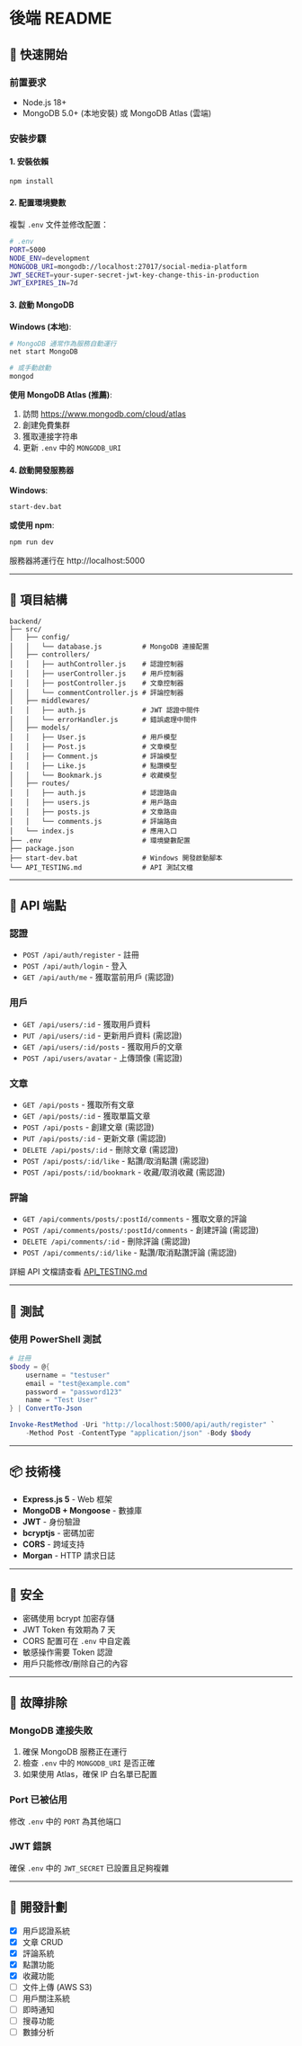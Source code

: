 # 後端 README

## 🚀 快速開始

### 前置要求
- Node.js 18+
- MongoDB 5.0+ (本地安裝) 或 MongoDB Atlas (雲端)

### 安裝步驟

#### 1. 安裝依賴
```bash
npm install
```

#### 2. 配置環境變數
複製 `.env` 文件並修改配置：
```bash
# .env
PORT=5000
NODE_ENV=development
MONGODB_URI=mongodb://localhost:27017/social-media-platform
JWT_SECRET=your-super-secret-jwt-key-change-this-in-production
JWT_EXPIRES_IN=7d
```

#### 3. 啟動 MongoDB

**Windows (本地)**:
```bash
# MongoDB 通常作為服務自動運行
net start MongoDB

# 或手動啟動
mongod
```

**使用 MongoDB Atlas (推薦)**:
1. 訪問 https://www.mongodb.com/cloud/atlas
2. 創建免費集群
3. 獲取連接字符串
4. 更新 `.env` 中的 `MONGODB_URI`

#### 4. 啟動開發服務器

**Windows**:
```bash
start-dev.bat
```

**或使用 npm**:
```bash
npm run dev
```

服務器將運行在 http://localhost:5000

---

## 📁 項目結構

```
backend/
├── src/
│   ├── config/
│   │   └── database.js          # MongoDB 連接配置
│   ├── controllers/
│   │   ├── authController.js    # 認證控制器
│   │   ├── userController.js    # 用戶控制器
│   │   ├── postController.js    # 文章控制器
│   │   └── commentController.js # 評論控制器
│   ├── middlewares/
│   │   ├── auth.js              # JWT 認證中間件
│   │   └── errorHandler.js      # 錯誤處理中間件
│   ├── models/
│   │   ├── User.js              # 用戶模型
│   │   ├── Post.js              # 文章模型
│   │   ├── Comment.js           # 評論模型
│   │   ├── Like.js              # 點讚模型
│   │   └── Bookmark.js          # 收藏模型
│   ├── routes/
│   │   ├── auth.js              # 認證路由
│   │   ├── users.js             # 用戶路由
│   │   ├── posts.js             # 文章路由
│   │   └── comments.js          # 評論路由
│   └── index.js                 # 應用入口
├── .env                         # 環境變數配置
├── package.json
├── start-dev.bat                # Windows 開發啟動腳本
└── API_TESTING.md               # API 測試文檔
```

---

## 🔌 API 端點

### 認證
- `POST /api/auth/register` - 註冊
- `POST /api/auth/login` - 登入
- `GET /api/auth/me` - 獲取當前用戶 (需認證)

### 用戶
- `GET /api/users/:id` - 獲取用戶資料
- `PUT /api/users/:id` - 更新用戶資料 (需認證)
- `GET /api/users/:id/posts` - 獲取用戶的文章
- `POST /api/users/avatar` - 上傳頭像 (需認證)

### 文章
- `GET /api/posts` - 獲取所有文章
- `GET /api/posts/:id` - 獲取單篇文章
- `POST /api/posts` - 創建文章 (需認證)
- `PUT /api/posts/:id` - 更新文章 (需認證)
- `DELETE /api/posts/:id` - 刪除文章 (需認證)
- `POST /api/posts/:id/like` - 點讚/取消點讚 (需認證)
- `POST /api/posts/:id/bookmark` - 收藏/取消收藏 (需認證)

### 評論
- `GET /api/comments/posts/:postId/comments` - 獲取文章的評論
- `POST /api/comments/posts/:postId/comments` - 創建評論 (需認證)
- `DELETE /api/comments/:id` - 刪除評論 (需認證)
- `POST /api/comments/:id/like` - 點讚/取消點讚評論 (需認證)

詳細 API 文檔請查看 [API_TESTING.md](./API_TESTING.md)

---

## 🧪 測試

### 使用 PowerShell 測試

```powershell
# 註冊
$body = @{
    username = "testuser"
    email = "test@example.com"
    password = "password123"
    name = "Test User"
} | ConvertTo-Json

Invoke-RestMethod -Uri "http://localhost:5000/api/auth/register" `
    -Method Post -ContentType "application/json" -Body $body
```

---

## 📦 技術棧

- **Express.js 5** - Web 框架
- **MongoDB + Mongoose** - 數據庫
- **JWT** - 身份驗證
- **bcryptjs** - 密碼加密
- **CORS** - 跨域支持
- **Morgan** - HTTP 請求日誌

---

## 🔐 安全

- 密碼使用 bcrypt 加密存儲
- JWT Token 有效期為 7 天
- CORS 配置可在 `.env` 中自定義
- 敏感操作需要 Token 認證
- 用戶只能修改/刪除自己的內容

---

## 🐛 故障排除

### MongoDB 連接失敗
1. 確保 MongoDB 服務正在運行
2. 檢查 `.env` 中的 `MONGODB_URI` 是否正確
3. 如果使用 Atlas，確保 IP 白名單已配置

### Port 已被佔用
修改 `.env` 中的 `PORT` 為其他端口

### JWT 錯誤
確保 `.env` 中的 `JWT_SECRET` 已設置且足夠複雜

---

## 📝 開發計劃

- [x] 用戶認證系統
- [x] 文章 CRUD
- [x] 評論系統
- [x] 點讚功能
- [x] 收藏功能
- [ ] 文件上傳 (AWS S3)
- [ ] 用戶關注系統
- [ ] 即時通知
- [ ] 搜尋功能
- [ ] 數據分析
